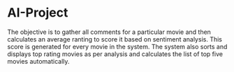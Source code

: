 # AI-Project
The objective is to gather all comments for a particular movie and then calculates an average ranting to score it based on sentiment analysis. This score is generated for every movie in the system. The system also sorts and displays top rating movies as per analysis and calculates the list of top five movies automatically. 
